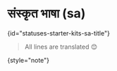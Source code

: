# संस्कृत भाषा (sa)
{id="statuses-starter-kits-sa-title"}


> All lines are translated 😊
>
{style="note"}
